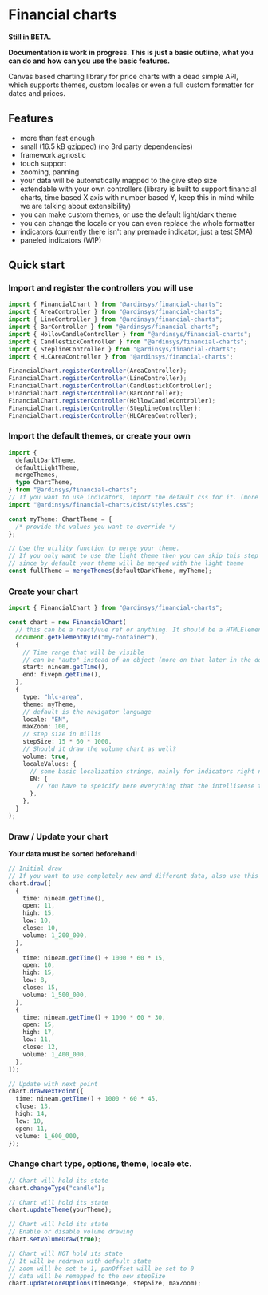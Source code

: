 # Financial charts

**Still in BETA.**

**Documentation is work in progress. This is just a basic outline, what you can do and how can you use the basic features.**

Canvas based charting library for price charts with a dead simple API, which supports themes, custom locales or even a full custom formatter for dates and prices.

## Features

- more than fast enough
- small (16.5 kB gzipped) (no 3rd party dependencies)
- framework agnostic
- touch support
- zooming, panning
- your data will be automatically mapped to the give step size
- extendable with your own controllers (library is built to support financial charts, time based X axis with number based Y, keep this in mind while we are talking about extensibility)
- you can make custom themes, or use the default light/dark theme
- you can change the locale or you can even replace the whole formatter
- indicators (currently there isn't any premade indicator, just a test SMA)
- paneled indicators (WIP)

## Quick start

### Import and register the controllers you will use

```ts
import { FinancialChart } from "@ardinsys/financial-charts";
import { AreaController } from "@ardinsys/financial-charts";
import { LineController } from "@ardinsys/financial-charts";
import { BarController } from "@ardinsys/financial-charts";
import { HollowCandleController } from "@ardinsys/financial-charts";
import { CandlestickController } from "@ardinsys/financial-charts";
import { SteplineController } from "@ardinsys/financial-charts";
import { HLCAreaController } from "@ardinsys/financial-charts";

FinancialChart.registerController(AreaController);
FinancialChart.registerController(LineController);
FinancialChart.registerController(CandlestickController);
FinancialChart.registerController(BarController);
FinancialChart.registerController(HollowCandleController);
FinancialChart.registerController(SteplineController);
FinancialChart.registerController(HLCAreaController);
```

### Import the default themes, or create your own

```ts
import {
  defaultDarkTheme,
  defaultLightTheme,
  mergeThemes,
  type ChartTheme,
} from "@ardinsys/financial-charts";
// If you want to use indicators, import the default css for it. (more on that later)
import "@ardinsys/financial-charts/dist/styles.css";

const myTheme: ChartTheme = {
  /* provide the values you want to override */
};

// Use the utility function to merge your theme.
// If you only want to use the light theme then you can skip this step
// since by default your theme will be merged with the light theme
const fullTheme = mergeThemes(defaultDarkTheme, myTheme);
```

### Create your chart

```ts
import { FinancialChart } from "@ardinsys/financial-charts";

const chart = new FinancialChart(
  // this can be a react/vue ref or anything. It should be a HTMLElement.
  document.getElementById("my-container"),
  {
    // Time range that will be visible
    // can be "auto" instead of an object (more on that later in the documentation)
    start: nineam.getTime(),
    end: fivepm.getTime(),
  },
  {
    type: "hlc-area",
    theme: myTheme,
    // default is the navigator language
    locale: "EN",
    maxZoom: 100,
    // step size in millis
    stepSize: 15 * 60 * 1000,
    // Should it draw the volume chart as well?
    volume: true,
    localeValues: {
      // some basic localization strings, mainly for indicators right now.
      EN: {
        // You have to speicify here everything that the intellisense tells you
      },
    },
  }
);
```

### Draw / Update your chart

**Your data must be sorted beforehand!**

```ts
// Initial draw
// If you want to use completely new and different data, also use this method
chart.draw([
  {
    time: nineam.getTime(),
    open: 11,
    high: 15,
    low: 10,
    close: 10,
    volume: 1_200_000,
  },
  {
    time: nineam.getTime() + 1000 * 60 * 15,
    open: 10,
    high: 15,
    low: 8,
    close: 15,
    volume: 1_500_000,
  },
  {
    time: nineam.getTime() + 1000 * 60 * 30,
    open: 15,
    high: 17,
    low: 11,
    close: 12,
    volume: 1_400_000,
  },
]);

// Update with next point
chart.drawNextPoint({
  time: nineam.getTime() + 1000 * 60 * 45,
  close: 13,
  high: 14,
  low: 10,
  open: 11,
  volume: 1_600_000,
});
```

### Change chart type, options, theme, locale etc.

```ts
// Chart will hold its state
chart.changeType("candle");
```

```ts
// Chart will hold its state
chart.updateTheme(yourTheme);
```

```ts
// Chart will hold its state
// Enable or disable volume drawing
chart.setVolumeDraw(true);
```

```ts
// Chart will NOT hold its state
// It will be redrawn with default state
// zoom will be set to 1, panOffset will be set to 0
// data will be remapped to the new stepSize
chart.updateCoreOptions(timeRange, stepSize, maxZoom);
```
